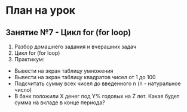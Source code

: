 # План на урок <br/>
## Занятие №7 - Цикл for (for loop)
1. Разбор домашнего задания и вчерашних задач
2. Цикл for (for loop)
3. Практикум:
- Вывести на экран таблицу умножения
- Вывести на экран таблицу квадратов чисел от 1 до 100
- Подсчитать сумму всех чисел до введенного n (n - натуральное число)
- В банк положили X денег под Y% годовых на Z лет. Какая будет сумма на вкладе в конце периода?
